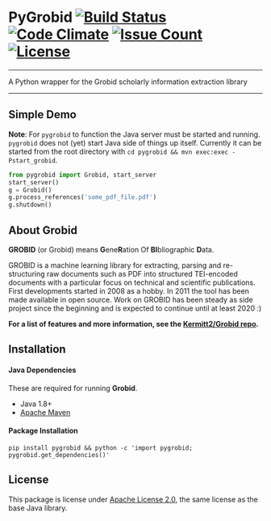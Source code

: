 # PyGrobid [![Build Status](https://travis-ci.com/thundergolfer/PyGrobid.svg?token=yHGWQ42iK2BPk1FjaUMc&branch=master)](https://travis-ci.com/thundergolfer/PyGrobid) [![Code Climate](https://codeclimate.com/repos/58fb912ffa56d30291001e98/badges/daaf3216427e8db61d09/gpa.svg)](https://codeclimate.com/repos/58fb912ffa56d30291001e98/feed) [![Issue Count](https://codeclimate.com/repos/58fb912ffa56d30291001e98/badges/daaf3216427e8db61d09/issue_count.svg)](https://codeclimate.com/repos/58fb912ffa56d30291001e98/feed) [![License](https://img.shields.io/badge/License-Apache%202.0-blue.svg)](https://opensource.org/licenses/Apache-2.0)

-----

A Python wrapper for the Grobid scholarly information extraction library

-----

## Simple Demo

**Note**: For `pygrobid` to function the Java server must be started and running. `pygrobid` does not (yet) start Java side of things up itself. Currently it can be started from the root directory with `cd pygrobid && mvn exec:exec -Pstart_grobid`.

```python
from pygrobid import Grobid, start_server
start_server()
g = Grobid()
g.process_references('some_pdf_file.pdf')
g.shutdown()
```

## About Grobid

**GROBID** (or Grobid) means **G**ene**R**ation Of **BI**bliographic **D**ata.

GROBID is a machine learning library for extracting, parsing and re-structuring raw documents such as PDF into structured TEI-encoded documents with a particular focus on technical and scientific publications. First developments started in 2008 as a hobby. In 2011 the tool has been made available in open source. Work on GROBID has been steady as side project since the beginning and is expected to continue until at least 2020 :)

**For a list of features and more information, see the [Kermitt2/Grobid repo](https://github.com/kermitt2/grobid).**

## Installation

#### Java Dependencies

These are required for running **Grobid**.

* Java 1.8+
* [Apache Maven](https://maven.apache.org/)

#### Package Installation

`pip install pygrobid && python -c 'import pygrobid; pygrobid.get_dependencies()'`

## License

This package is license under [Apache License 2.0](https://choosealicense.com/licenses/apache-2.0/), the same license as the base Java library.
